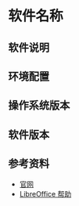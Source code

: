# 软件名称

## 软件说明

## 环境配置

## 操作系统版本

## 软件版本

## 参考资料

- [官网](https://help.libreoffice.org)
- [LibreOffice 帮助](https://help.libreoffice.org/7.3/zh-CN/text/swriter/main0000.html)